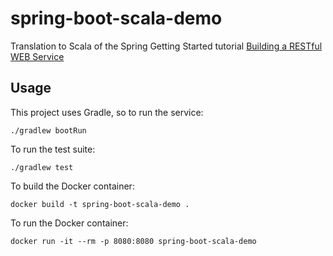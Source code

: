 # spring-boot-scala-demo

Translation to Scala of the Spring Getting Started tutorial [Building a RESTful WEB Service](https://spring.io/guides/gs/rest-service/)

## Usage

This project uses Gradle, so to run the service:

```
./gradlew bootRun
```

To run the test suite:

```
./gradlew test
```

To build the Docker container:

```
docker build -t spring-boot-scala-demo .
```

To run the Docker container:

```
docker run -it --rm -p 8080:8080 spring-boot-scala-demo
```
